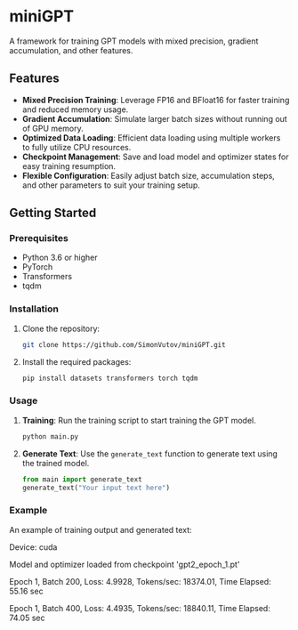 # miniGPT
A framework for training GPT models with mixed precision, gradient accumulation, and other features.

## Features

- **Mixed Precision Training**: Leverage FP16 and BFloat16 for faster training and reduced memory usage.
- **Gradient Accumulation**: Simulate larger batch sizes without running out of GPU memory.
- **Optimized Data Loading**: Efficient data loading using multiple workers to fully utilize CPU resources.
- **Checkpoint Management**: Save and load model and optimizer states for easy training resumption.
- **Flexible Configuration**: Easily adjust batch size, accumulation steps, and other parameters to suit your training setup.

## Getting Started

### Prerequisites

- Python 3.6 or higher
- PyTorch
- Transformers
- tqdm

### Installation

1. Clone the repository:
    ```bash
    git clone https://github.com/SimonVutov/miniGPT.git
    ```

2. Install the required packages:
    ```bash
    pip install datasets transformers torch tqdm
    ```

### Usage

1. **Training**: Run the training script to start training the GPT model.
    ```bash
    python main.py
    ```

2. **Generate Text**: Use the `generate_text` function to generate text using the trained model.
    ```python
    from main import generate_text
    generate_text("Your input text here")
    ```

### Example

An example of training output and generated text:

Device:  cuda

Model and optimizer loaded from checkpoint 'gpt2_epoch_1.pt'

Epoch 1, Batch 200, Loss: 4.9928, Tokens/sec: 18374.01, Time Elapsed: 55.16 sec

Epoch 1, Batch 400, Loss: 4.4935, Tokens/sec: 18840.11, Time Elapsed: 74.05 sec

